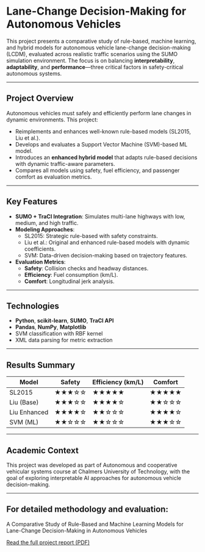 # Lane-Change Decision-Making for Autonomous Vehicles

This project presents a comparative study of rule-based, machine learning, and hybrid models for autonomous vehicle lane-change decision-making (LCDM), evaluated across realistic traffic scenarios using the SUMO simulation environment. The focus is on balancing **interpretability**, **adaptability**, and **performance**—three critical factors in safety-critical autonomous systems.

---

## Project Overview

Autonomous vehicles must safely and efficiently perform lane changes in dynamic environments. This project:

- Reimplements and enhances well-known rule-based models (SL2015, Liu et al.).
- Develops and evaluates a Support Vector Machine (SVM)-based ML model.
- Introduces an **enhanced hybrid model** that adapts rule-based decisions with dynamic traffic-aware parameters.
- Compares all models using safety, fuel efficiency, and passenger comfort as evaluation metrics.

---

## Key Features

- **SUMO + TraCI Integration**: Simulates multi-lane highways with low, medium, and high traffic.
- **Modeling Approaches**:
  - SL2015: Strategic rule-based with safety constraints.
  - Liu et al.: Original and enhanced rule-based models with dynamic coefficients.
  - SVM: Data-driven decision-making based on trajectory features.
- **Evaluation Metrics**:
  - **Safety**: Collision checks and headway distances.
  - **Efficiency**: Fuel consumption (km/L).
  - **Comfort**: Longitudinal jerk analysis.

---

## Technologies

- **Python**, **scikit-learn**, **SUMO**, **TraCI API**
- **Pandas**, **NumPy**, **Matplotlib**
- SVM classification with RBF kernel
- XML data parsing for metric extraction

---

## Results Summary

| Model        | Safety | Efficiency (km/L) | Comfort |
| ------------ | ------ | ----------------- | ------- |
| SL2015       | ★★★☆☆  | ★★★★★             | ★★★★★   |
| Liu (Base)   | ★★★☆☆  | ★★★★☆             | ★★☆☆☆   |
| Liu Enhanced | ★★★★☆  | ★★☆☆☆             | ★★★★☆   |
| SVM (ML)     | ★★☆☆☆  | ★★☆☆☆             | ★★★☆☆   |

---

## Academic Context
This project was developed as part of Autonomous and cooperative vehicular systems course at Chalmers University of Technology, with the goal of exploring interpretable AI approaches for autonomous vehicle decision-making.

---

## For detailed methodology and evaluation:
A Comparative Study of Rule-Based and Machine Learning Models for Lane-Change Decision-Making in Autonomous Vehicles

[Read the full project report (PDF)](./LaneChange_Paper.pdf)

